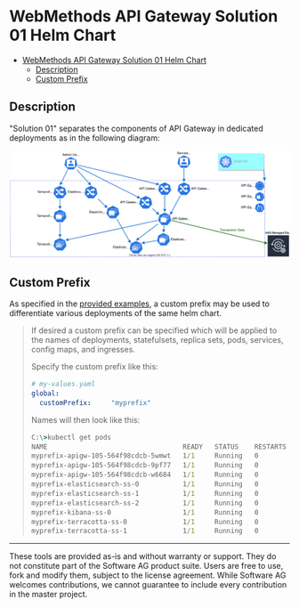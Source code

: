 # WebMethods API Gateway Solution 01 Helm Chart

- [WebMethods API Gateway Solution 01 Helm Chart](#webmethods-api-gateway-solution-01-helm-chart)
  - [Description](#description)
  - [Custom Prefix](#custom-prefix)

## Description

"Solution 01" separates the components of API Gateway in dedicated deployments as in the following diagram:

![Architecture Overview](architecture.svg)

## Custom Prefix

As specified in the [provided examples](https://github.com/SoftwareAG/webmethods-api-gateway/tree/master/samples/kubernetes/helm/cluster-deployment/apigateway#custom-prefix), a custom prefix may be used to differentiate various deployments of the same helm chart.

> If desired a custom prefix can be specified which will be applied to the names of deployments, statefulsets,
> replica sets, pods, services, config maps, and ingresses.
>
> Specify the custom prefix like this:
>
> ```yaml
> # my-values.yaml
> global:
>   customPrefix:     "myprefix"
> ```
>
> Names will then look like this:
>
> ```bat
> C:\>kubectl get pods
> NAME                                  READY   STATUS    RESTARTS   AGE
> myprefix-apigw-105-564f98cdcb-5wmwt   1/1     Running   0          20m
> myprefix-apigw-105-564f98cdcb-9pf77   1/1     Running   0          20m
> myprefix-apigw-105-564f98cdcb-w6684   1/1     Running   0          20m
> myprefix-elasticsearch-ss-0           1/1     Running   0          20m
> myprefix-elasticsearch-ss-1           1/1     Running   0          19m
> myprefix-elasticsearch-ss-2           1/1     Running   0          19m
> myprefix-kibana-ss-0                  1/1     Running   0          20m
> myprefix-terracotta-ss-0              1/1     Running   0          20m
> myprefix-terracotta-ss-1              1/1     Running   0          19m
> ```


______________________
These tools are provided as-is and without warranty or support. They do not constitute part of the Software AG product suite. Users are free to use, fork and modify them, subject to the license agreement. While Software AG welcomes contributions, we cannot guarantee to include every contribution in the master project.	
